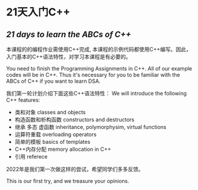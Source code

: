 # 21天入门C++ 
## _21 days to learn the ABCs of C++_

本课程的的编程作业需使用C++完成, 本课程的示例代码都使用C++编写。因此，入门基本的C++语法特性，对学习本课程是有必要的。

You need to finish the Programming Assignments in C++. All of our example codes will be in C++. Thus it's necessary for you to be familiar with the ABCs of C++ if you want to learn DSA.

我们第一轮计划介绍下面这些C++语法特性：
We will introduce the following C++ features:

- 类和对象 classes and objects
- 构造函数和析构函数 constructors and destructors
- 继承 多态 虚函数 inheritance, polymorphysim, virtual functions
- 运算符重载   overloading operators
- 简单的模板 basics of templates 
- C++内存分配  memory allocation in C++
- 引用  referece

2022年是我们第一次做这样的尝试，希望同学们多多反馈。

This is our first try, and we treasure your opinions.
